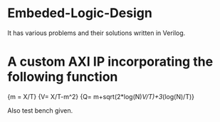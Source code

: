 # Embeded-Logic-Design
It has various problems and their solutions written in Verilog.

# A custom AXI IP incorporating the following function
{m = X/T}
{V= X/T-m^2}
{Q= m+sqrt(2*log(N)*V/T)+3*(log(N)/T)}

Also test bench given.
